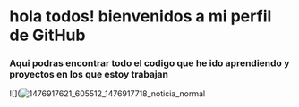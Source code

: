 # hola todos! bienvenidos a mi perfil de GitHub


### Aqui podras encontrar todo  el codigo que he ido aprendiendo y proyectos en los que estoy trabajan

![](![1476917621_605512_1476917718_noticia_normal](https://user-images.githubusercontent.com/102193327/160248251-63253751-ecb9-4d78-b6c8-50aa786e95f0.jpg)



